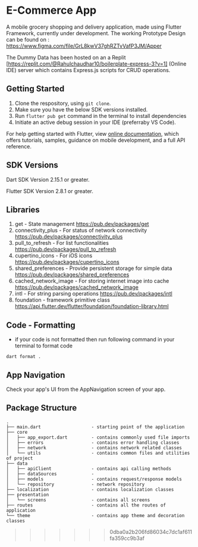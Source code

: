 # E-Commerce App

A mobile grocery shopping and delivery application, made using Flutter Framework, currently under development.
The working Prototype Design can be found on : https://www.figma.com/file/GrL8kwV37ghRZTvVafP3JM/Apper

The Dummy Data has been hosted on an a Replit [https://replit.com/@Rahulchaudhar10/boilerplate-express-3?v=1] (Online IDE) server which contains Express.js scripts for CRUD operations.

## Getting Started

1. Clone the respository, using ``git clone``.
2.  Make sure you have the below SDK versions installed.
3. Run ``flutter pub get`` command in the terminal to install dependencies
4. Initiate an active debug session in your IDE (preferraby VS Code).

For help getting started with Flutter, view
[online documentation](https://flutter.dev/docs), which offers tutorials,
samples, guidance on mobile development, and a full API reference.


## SDK Versions

Dart SDK Version 2.15.1 or greater.

Flutter SDK Version 2.8.1 or greater.

## Libraries


1. get - State management
https://pub.dev/packages/get
2. connectivity_plus - For status of network connectivity
https://pub.dev/packages/connectivity_plus
3. pull_to_refresh - For list functionalities
https://pub.dev/packages/pull_to_refresh
4. cupertino_icons - For iOS icons
https://pub.dev/packages/cupertino_icons
5. shared_preferences - Provide persistent storage for simple data
https://pub.dev/packages/shared_preferences
6. cached_network_image - For storing internet image into cache
https://pub.dev/packages/cached_network_image
7. intl - For string parsing operations
https://pub.dev/packages/intl
8. foundation - framework primitive class
https://api.flutter.dev/flutter/foundation/foundation-library.html


## Code - Formatting
- if your code is not formatted then run following command in your terminal to format code
```
dart format .
```



## App Navigation

Check your app's UI from the AppNavigation screen of your app.

## Package Structure

```
.
├── main.dart                   - starting point of the application
├── core
│   ├── app_export.dart         - contains commonly used file imports 
│   ├── errors                  - contains error handling classes                  
│   ├── network                 - contains network related classes
│   └── utils                   - contains common files and utilities of project
├── data
│   ├── apiClient               - contains api calling methods
│   ├── dataSources             -     
│   ├── models                  - contains request/response models 
│   └── repository              - network repository
├── localization                - contains localization classes
├── presentation               
│   └── screens                 - contains all screens
├── routes                      - contains all the routes of application
└── theme                       - contains app theme and decoration classes
```

>>>>>>> 0dba0a2b206fd86034c7dc1af611fa359cc9b3af
